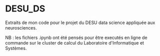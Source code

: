 # DESU_DS

Extraits de mon code pour le projet du DESU data science appliquée aux neurosciences.

NB : les fichiers .ipynb ont été pensés pour être executés en ligne de commande sur le cluster de calcul du Laboratoire d'Informatique et Systèmes.  
